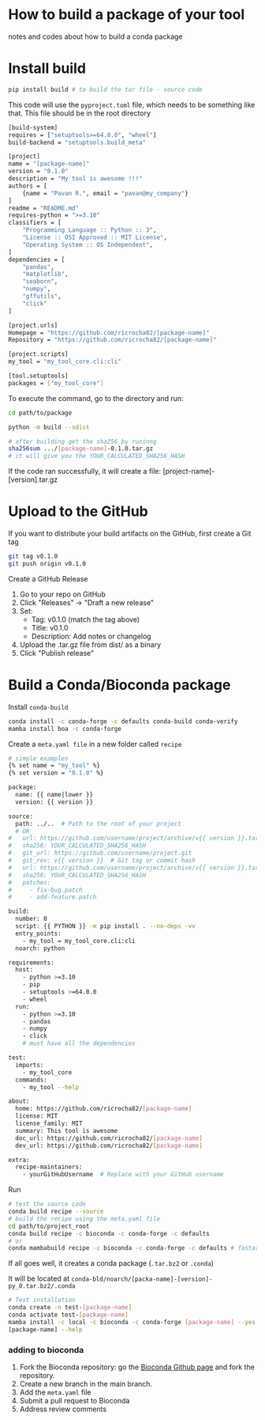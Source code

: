 # How to build a package of your tool 
notes and codes about how to build a conda package

# Install build

```bash
pip install build # to build the tar file - source code
```

This code will use the `pyproject.toml` file, which needs to be something like that.
This file should be in the root directory

```bash
[build-system]
requires = ["setuptools>=64.0.0", "wheel"]
build-backend = "setuptools.build_meta"

[project]
name = "[package-name]"
version = "0.1.0"
description = "My tool is awesome !!!"
authors = [
    {name = "Pavan R.", email = "pavan@my_company"}
]
readme = "README.md"
requires-python = ">=3.10"
classifiers = [
    "Programming Language :: Python :: 3",
    "License :: OSI Approved :: MIT License",
    "Operating System :: OS Independent",
]
dependencies = [
    "pandas",
    "matplotlib",
    "seaborn",
    "numpy",
    "gffutils",
    "click"
]

[project.urls]
Homepage = "https://github.com/ricrocha82/[package-name]"
Repository = "https://github.com/ricrocha82/[package-name]"

[project.scripts]
my_tool = "my_tool_core.cli:cli"

[tool.setuptools]
packages = ["my_tool_core"]
```

To execute the command, go to the  directory and run:

```bash
cd path/to/package

python -m build --sdist

# after building get the sha256 by runinng
sha256sum .../[package-name]-0.1.0.tar.gz
# it will give you the YOUR_CALCULATED_SHA256_HASH
```

If the code ran successfully, it will create a file: [project-name]-[version].tar.gz

# Upload to the GitHub

If you want to distribute your build artifacts on the GitHub, first create a Git tag

```bash
git tag v0.1.0
git push origin v0.1.0
```

Create a GitHub Release

1. Go to your repo on GitHub
2. Click "Releases" → "Draft a new release"
3. Set:
    - Tag: v0.1.0 (match the tag above)
    - Title: v0.1.0
    - Description: Add notes or changelog
4. Upload the .tar.gz file from dist/ as a binary
5. Click "Publish release"

# Build a Conda/Bioconda package

Install `conda-build`

```bash 
conda install -c conda-forge -c defaults conda-build conda-verify
mamba install boa -c conda-forge
```

Create a `meta.yaml file` in a new folder called `recipe`
```bash
# simple examples
{% set name = "my_tool" %}
{% set version = "0.1.0" %}

package:
  name: {{ name|lower }}
  version: {{ version }}

source:
  path: ../..  # Path to the root of your project
  # OR
#   url: https://github.com/username/project/archive/v{{ version }}.tar.gz
#   sha256: YOUR_CALCULATED_SHA256_HASH
#   git_url: https://github.com/username/project.git
#   git_rev: v{{ version }}  # Git tag or commit hash
#   url: https://github.com/username/project/archive/v{{ version }}.tar.gz
#   sha256: YOUR_CALCULATED_SHA256_HASH
#   patches:
#     - fix-bug.patch
#     - add-feature.patch

build:
  number: 0
  script: {{ PYTHON }} -m pip install . --no-deps -vv
  entry_points:
    - my_tool = my_tool_core.cli:cli
  noarch: python

requirements:
  host:
    - python >=3.10
    - pip
    - setuptools >=64.0.0
    - wheel
  run:
    - python >=3.10
    - pandas
    - numpy
    - click
    # must have all the dependencies

test:
  imports:
    - my_tool_core
  commands:
    - my_tool --help

about:
  home: https://github.com/ricrocha82/[package-name]
  license: MIT
  license_family: MIT
  summary: This tool is awesome
  doc_url: https://github.com/ricrocha82/[package-name]
  dev_url: https://github.com/ricrocha82/[package-name]

extra:
  recipe-maintainers:
    - yourGitHubUsername  # Replace with your GitHub username
```

Run
```bash
# test the source code
conda build recipe --source
# build the recipe using the meta.yaml file
cd path/to/project_root
conda build recipe -c bioconda -c conda-forge -c defaults 
# or
conda mambabuild recipe -c bioconda -c conda-forge -c defaults # fastar using boa
```
If all goes well, it creates a conda package (`.tar.bz2` or `.conda`)

It will be located at `conda-bld/noarch/[packa-name]-[version]-py_0.tar.bz2/.conda`

```bash
# Test installation
conda create -n test-[package-name]
conda activate test-[package-name]
mamba install -c local -c bioconda -c conda-forge [package-name] --yes # MAMBA is faster and deals better with dependencies
[package-name] --help
```

### adding to bioconda

1. Fork the Bioconda repository: go the [Bioconda Github page](https://github.com/bioconda/bioconda-recipes) and fork the repository. 
2. Create a new branch in the main branch. 
3. Add the `meta.yaml` file 
4. Submit a pull request to Bioconda
5. Address review comments

